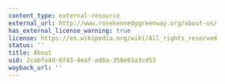 ```yaml
---
content_type: external-resource
external_url: http://www.rosekennedygreenway.org/about-us/
has_external_license_warning: true
license: https://en.wikipedia.org/wiki/All_rights_reserved
status: ''
title: About
uid: 2cabfa4d-6f43-4eaf-ad6a-358e61a3cd53
wayback_url: ''
---
```

